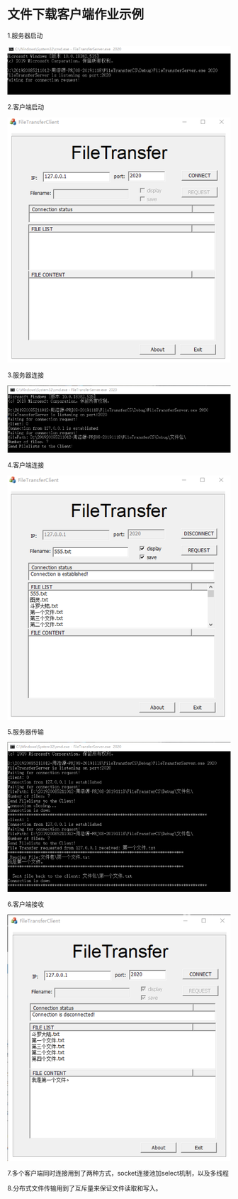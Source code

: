 # 文件下载客户端作业示例

1.服务器启动

![image](https://github.com/Hellohyy/ParallelComputing/blob/master/%E4%BD%9C%E4%B8%9A-%E6%96%87%E4%BB%B6%E4%B8%8B%E8%BD%BD%E5%AE%A2%E6%88%B7%E7%AB%AF/image/%E6%9C%8D%E5%8A%A1%E5%99%A8%E5%90%AF%E5%8A%A8.png)

2.客户端启动

![image](https://github.com/Hellohyy/ParallelComputing/blob/master/%E4%BD%9C%E4%B8%9A-%E6%96%87%E4%BB%B6%E4%B8%8B%E8%BD%BD%E5%AE%A2%E6%88%B7%E7%AB%AF/image/%E5%AE%A2%E6%88%B7%E7%AB%AF%E5%90%AF%E5%8A%A8.png)


3.服务器连接

![image](https://github.com/Hellohyy/ParallelComputing/blob/master/%E4%BD%9C%E4%B8%9A-%E6%96%87%E4%BB%B6%E4%B8%8B%E8%BD%BD%E5%AE%A2%E6%88%B7%E7%AB%AF/image/%E6%9C%8D%E5%8A%A1%E5%99%A8%E8%BF%9E%E6%8E%A5.png)


4.客户端连接

![image](https://github.com/Hellohyy/ParallelComputing/blob/master/%E4%BD%9C%E4%B8%9A-%E6%96%87%E4%BB%B6%E4%B8%8B%E8%BD%BD%E5%AE%A2%E6%88%B7%E7%AB%AF/image/%E5%AE%A2%E6%88%B7%E7%AB%AF%E8%BF%9E%E6%8E%A5.png)


5.服务器传输

![image](https://github.com/Hellohyy/ParallelComputing/blob/master/%E4%BD%9C%E4%B8%9A-%E6%96%87%E4%BB%B6%E4%B8%8B%E8%BD%BD%E5%AE%A2%E6%88%B7%E7%AB%AF/image/%E6%9C%8D%E5%8A%A1%E5%99%A8%E4%BC%A0%E8%BE%93.png)


6.客户端接收

![image](https://github.com/Hellohyy/ParallelComputing/blob/master/%E4%BD%9C%E4%B8%9A-%E6%96%87%E4%BB%B6%E4%B8%8B%E8%BD%BD%E5%AE%A2%E6%88%B7%E7%AB%AF/image/%E5%AE%A2%E6%88%B7%E7%AB%AF%E4%BC%A0%E8%BE%93.png)

7.多个客户端同时连接用到了两种方式，socket连接池加select机制，以及多线程

8.分布式文件传输用到了互斥量来保证文件读取和写入。

